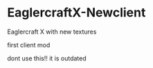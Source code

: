# EaglercraftX-Newclient

Eaglercraft X with new textures 

first client mod

dont use this!! it is outdated
